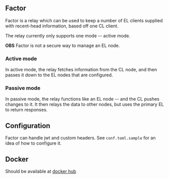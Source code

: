 ## Factor

Factor is a relay which can be used to keep a number of EL clients supplied with recent-head
information, based off one CL client. 

The relay currently only supports one mode -- active mode. 

**OBS** Factor is not a secure way to manage an EL node. 

### Active mode

In active mode, the relay fetches information from the CL node, and then passes it down to the 
EL nodes that are configured. 

### Passive mode

In passive mode, the relay functions like an EL node -- and the CL pushes changes to it. It then 
relays the data to other nodes, but uses the primary EL to return responses. 

## Configuration

Factor can handle jwt and custom headers. See `conf.toml.sample` for an idea of how to configure it. 


## Docker 

Should be available at [docker hub](https://hub.docker.com/r/holiman/factor)